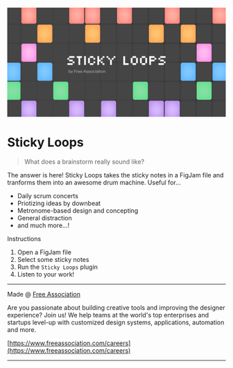 ![Header](./sticky-loops-banner.png)

# Sticky Loops

> What does a brainstorm really sound like?

The answer is here! Sticky Loops takes the sticky notes in a FigJam file and tranforms them into an awesome drum machine. Useful for...

- Daily scrum concerts
- Priotizing ideas by downbeat
- Metronome-based design and concepting
- General distraction
- and much more...!

Instructions

1. Open a FigJam file
2. Select some sticky notes
3. Run the `Sticky Loops` plugin
4. Listen to your work!

---

Made @ [Free Association](https://www.freeassociation.com)

Are you passionate about building creative tools and improving the designer experience? Join us! We help teams at the world's top enterprises and startups level-up with customized design systems, applications, automation and more.

[https://www.freeassociation.com/careers](https://www.freeassociation.com/careers)

---
